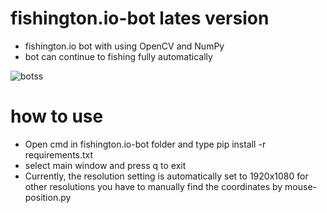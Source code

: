 # fishington.io-bot lates version
 * fishington.io bot with using OpenCV and NumPy
 * bot can continue to fishing fully automatically

![botss](https://user-images.githubusercontent.com/48323786/132136574-7aab9df9-e19a-4fcf-ab8e-90d9c45ab57c.gif)


# how to use 
 - Open cmd in fishington.io-bot folder and type pip install -r requirements.txt
 - select main window and  press q to exit
 - Currently, the resolution setting is automatically set to 1920x1080 for other resolutions you have to manually find the coordinates by mouse-position.py
 
